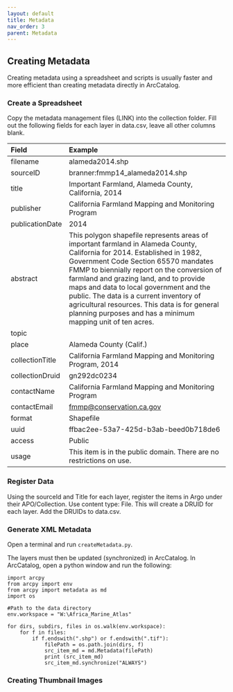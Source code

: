 ```yaml
---
layout: default
title: Metadata
nav_order: 3
parent: Metadata
---
```


## Creating Metadata

Creating metadata using a spreadsheet and scripts is usually faster and more efficient than creating metadata directly in ArcCatalog.

### Create a Spreadsheet

Copy the metadata management files (LINK) into the collection folder. Fill out the following fields for each layer in data.csv, leave all other columns blank.


|Field|Example|
|:-----|:-----|
|filename|alameda2014.shp|
|sourceID|branner:fmmp14_alameda2014.shp|
|title|Important Farmland, Alameda County, California, 2014|
|publisher|California Farmland Mapping and Monitoring Program|
|publicationDate|2014|
|abstract|This polygon shapefile represents areas of important farmland in Alameda County, California for 2014. Established in 1982, Government Code Section 65570 mandates FMMP to biennially report on the conversion of farmland and grazing land, and to provide maps and data to local government and the public. The data is a current inventory of agricultural resources. This data is for general planning purposes and has a minimum mapping unit of ten acres. |
|topic||Land use\|Urbanization\|Agriculture|
|place|Alameda County (Calif.)|
|collectionTitle|California Farmland Mapping and Monitoring Program, 2014|
|collectionDruid|gn292dc0234|
|contactName|California Farmland Mapping and Monitoring Program|
|contactEmail|fmmp@conservation.ca.gov|
|format|Shapefile|
|uuid|ffbac2ee-53a7-425d-b3ab-beed0b718de6|
|access|Public|
|usage|This item is in the public domain. There are no restrictions on use.|

### Register Data

Using the sourceId and Title for each layer, register the items in Argo under their APO/Collection. Use content type: File. This will create a DRUID for each layer. Add the DRUIDs to data.csv.

### Generate XML Metadata

Open a terminal and run ```createMetadata.py```.

The layers must then be updated (synchronized) in ArcCatalog. In ArcCatalog, open a python window and run the following:

```
import arcpy
from arcpy import env
from arcpy import metadata as md
import os

#Path to the data directory
env.workspace = "W:\Africa_Marine_Atlas"

for dirs, subdirs, files in os.walk(env.workspace):
    for f in files:
        if f.endswith(".shp") or f.endswith(".tif"):
            filePath = os.path.join(dirs, f)
            src_item_md = md.Metadata(filePath)
            print (src_item_md)
            src_item_md.synchronize("ALWAYS")
```

### Creating Thumbnail Images






